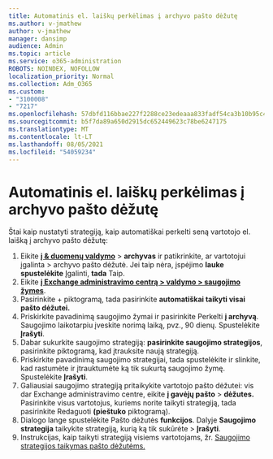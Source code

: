 ```yaml
---
title: Automatinis el. laiškų perkėlimas į archyvo pašto dėžutę
ms.author: v-jmathew
author: v-jmathew
manager: dansimp
audience: Admin
ms.topic: article
ms.service: o365-administration
ROBOTS: NOINDEX, NOFOLLOW
localization_priority: Normal
ms.collection: Adm_O365
ms.custom:
- "3100008"
- "7217"
ms.openlocfilehash: 57dbfd116bbae227f2288ce23edeaaa833fadf54ca3b10b95c49512758542e32
ms.sourcegitcommit: b5f7da89a650d2915dc652449623c78be6247175
ms.translationtype: MT
ms.contentlocale: lt-LT
ms.lasthandoff: 08/05/2021
ms.locfileid: "54059234"
---
```

# <a name="automatically-move-email-messages-to-the-archive-mailbox"></a>Automatinis el. laiškų perkėlimas į archyvo pašto dėžutę

Štai kaip nustatyti strategiją, kaip automatiškai perkelti seną vartotojo el. laišką į archyvo pašto dėžutę:

1. Eikite [**į & duomenų valdymo**](https://go.microsoft.com/fwlink/p/?linkid=2077143)  >  **archyvas** ir patikrinkite, ar vartotojui įgalinta  >   archyvo pašto dėžutė. Jei taip nėra, įspėjimo **lauke spustelėkite** Įgalinti, **tada** Taip.
2. Eikite [**į Exchange administravimo centrą > valdymo > saugojimo žymes**](https://go.microsoft.com/fwlink/?linkid=2059104).
3. Pasirinkite + piktogramą, tada pasirinkite **automatiškai taikyti visai pašto dėžutei.**
4. Priskirkite pavadinimą saugojimo žymai ir pasirinkite Perkelti **į archyvą**. Saugojimo laikotarpiu įveskite norimą laiką, pvz., 90 dienų. Spustelėkite **Įrašyti**.
5. Dabar sukurkite saugojimo strategiją: **pasirinkite saugojimo strategijos**, pasirinkite piktogramą, kad įtrauksite naują strategiją.
6. Priskirkite pavadinimą saugojimo strategijai, tada spustelėkite ir slinkite, kad rastumėte ir įtrauktumėte ką tik sukurtą saugojimo žymę. Spustelėkite **Įrašyti**.
7. Galiausiai saugojimo strategiją pritaikykite vartotojo pašto dėžutei: vis dar Exchange administravimo centre, eikite **į gavėjų pašto**  >  **dėžutes.** Pasirinkite visus vartotojus, kuriems norite taikyti strategiją, tada pasirinkite Redaguoti **(pieštuko** piktogramą).
8. Dialogo lange spustelėkite Pašto dėžutės **funkcijos**. Dalyje **Saugojimo strategija** taikykite strategiją, kurią ką tik sukūrėte > **Įrašyti**.
9. Instrukcijas, kaip taikyti strategiją visiems vartotojams, žr. [Saugojimo strategijos taikymas pašto dėžutėms.](https://docs.microsoft.com/exchange/security-and-compliance/messaging-records-management/apply-retention-policy)
